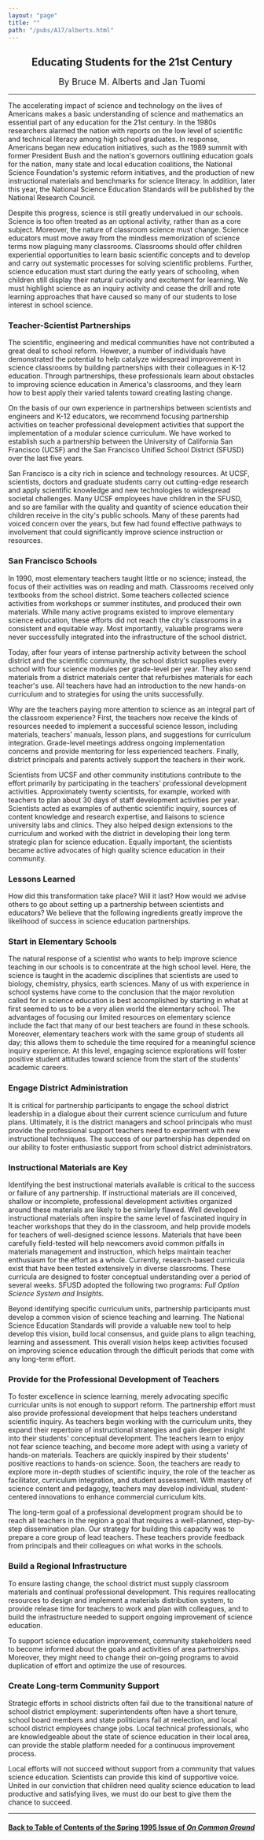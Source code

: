 ```yaml
---
layout: "page"
title: ""
path: "/pubs/A17/alberts.html"
---
```

<main>
<center><h2>
Educating Students for the 21st Century</h2>
<p><font size="+1">By Bruce M. Alberts and Jan Tuomi</font>
</p></center><hr/>
The accelerating impact of science and technology on the lives of
Americans makes a basic understanding of science and mathematics an
essential part of any education for the 21st century. In the 1980s
researchers alarmed the nation with reports on the low level of scientific
and technical literacy among high school graduates. In response, Americans
began new education initiatives, such as the 1989 summit with former
President Bush and the nation's governors outlining education goals for
the nation, many state and local education coalitions, the National
Science Foundation's systemic reform initiatives, and the production of
new instructional materials and benchmarks for science literacy. In
addition, later this year, the National Science Education Standards will
be published by the National Research Council.
<p>
Despite this progress, science is still greatly undervalued in our
schools. Science is too often treated as an optional activity, rather than
as a core subject. Moreover, the nature of classroom science must change.
Science educators must move away from the mindless memorization of science
terms now plaguing many classrooms. Classrooms should offer children
experiential opportunities to learn basic scientific concepts and to
develop and carry out systematic processes for solving scientific
problems. Further, science education must start during the early years of
schooling, when children still display their natural curiosity and
excitement for learning. We must highlight science as an inquiry activity
and cease the drill and rote learning approaches that have caused so many
of our students to lose interest in school science.
</p><h3>Teacher-Scientist Partnerships</h3>
The scientific, engineering and medical communities have not contributed a
great deal to school reform. However, a number of individuals have
demonstrated the potential to help catalyze widespread improvement in
science classrooms by building partnerships with their colleagues in K-12
education. Through partnerships, these professionals learn about obstacles
to improving science education in America's classrooms, and they learn how
to best apply their varied talents toward creating lasting change.
<p>
On the basis of our own experience in partnerships between scientists and
engineers and K-12 educators, we recommend focusing partnership activities
on teacher professional development activities that support the
implementation of a modular science curriculum. We have worked to
establish such a partnership between the University of California San
Francisco (UCSF) and the San Francisco Unified School District (SFUSD)
over the last five years.
</p><p>
San Francisco is a city rich in science and technology resources. At UCSF,
scientists, doctors and graduate students carry out cutting-edge research
and apply scientific knowledge and new technologies to widespread societal
challenges. Many UCSF employees have children in the SFUSD, and so are
familiar with the quality and quantity of science education their children
receive in the city's public schools. Many of these parents had voiced
concern over the years, but few had found effective pathways to
involvement that could significantly improve science instruction or
resources.
</p><h3>San Francisco Schools</h3>
In 1990, most elementary teachers taught little or no science; instead,
the focus of their activities was on reading and math. Classrooms received
only textbooks from the school district. Some teachers collected science
activities from workshops or summer institutes, and produced their own
materials. While many active programs existed to improve elementary
science education, these efforts did not reach the city's classrooms in a
consistent and equitable way. Most importantly, valuable programs were
never successfully integrated into the infrastructure of the school
district.
<p>
Today, after four years of intense partnership activity between the school
district and the scientific community, the school district supplies every
school with four science modules per grade-level per year. They also send
materials from a district materials center that refurbishes materials for
each teacher's use. All teachers have had an introduction to the new
hands-on curriculum and to strategies for using the units successfully.
</p><p>
Why are the teachers paying more attention to science as an integral part
of the classroom experience? First, the teachers now receive the kinds of
resources needed to implement a successful science lesson, including
materials, teachers' manuals, lesson plans, and suggestions for curriculum
integration. Grade-level meetings address ongoing implementation concerns
and provide mentoring for less experienced teachers. Finally, district
principals and parents actively support the teachers in their work.
</p><p>
Scientists from UCSF and other community institutions contribute to the
effort primarily by participating in the teachers' professional
development activities. Approximately twenty scientists, for example,
worked with teachers to plan about 30 days of staff development activities
per year. Scientists acted as examples of authentic scientific inquiry,
sources of content knowledge and research expertise, and liaisons to
science university labs and clinics. They also helped design extensions to
the curriculum and worked with the district in developing their long term
strategic plan for science education. Equally important, the scientists
became active advocates of high quality science education in their
community.
</p><h3>Lessons Learned</h3>
How did this transformation take place? Will it last? How would we advise
others to go about setting up a partnership between scientists and
educators? We believe that the following ingredients greatly improve the
likelihood of success in science education partnerships.
<h3>Start in Elementary Schools</h3>
The natural response of a scientist who wants to help improve science
teaching in our schools is to concentrate at the high school level. Here,
the science is taught in the academic disciplines that scientists are used
to   biology, chemistry, physics, earth sciences. Many of us with
experience in school systems have come to the conclusion that the major
revolution called for in science education is best accomplished by
starting in what at first seemed to us to be a very alien world   the
elementary school. The advantages of focusing our limited resources on
elementary science include the fact that many of our best teachers are
found in these schools. Moreover, elementary teachers work with the same
group of students all day; this allows them to schedule the time required
for a meaningful science inquiry experience. At this level, engaging
science explorations will foster positive student attitudes toward science
from the start of the students' academic careers.
<h3>Engage District Administration</h3>
It is critical for partnership participants to engage the school district
leadership in a dialogue about their current science curriculum and future
plans. Ultimately, it is the district managers and school principals who
must provide the professional support teachers need to experiment with new
instructional techniques. The success of our partnership has depended on
our ability to foster enthusiastic support from school district
administrators.
<h3>Instructional Materials are Key</h3>
Identifying the best instructional materials available is critical to the
success or failure of any partnership. If instructional materials are ill
conceived, shallow or incomplete, professional development activities
organized around these materials are likely to be similarly flawed. Well
developed instructional materials often inspire the same level of
fascinated inquiry in teacher workshops that they do in the classroom, and
help provide models for teachers of well-designed science lessons.
Materials that have been carefully field-tested will help newcomers avoid
common pitfalls in materials management and instruction, which helps
maintain teacher enthusiasm for the effort as a whole. Currently,
research-based curricula exist that have been tested extensively in
diverse classrooms. These curricula are designed to foster conceptual
understanding over a period of several weeks. SFUSD adopted the following
two programs: <i>Full Option Science System and Insights</i>.
<p>
Beyond identifying specific curriculum units, partnership participants
must develop a common vision of science teaching and learning. The
National Science Education Standards will provide a valuable new tool to
help develop this vision, build local consensus, and guide plans to align
teaching, learning and assessment. This overall vision helps keep
activities focused on improving science education through the difficult
periods that come with any long-term effort.
</p><h3>Provide for the Professional Development of Teachers</h3>
To foster excellence in science learning, merely advocating specific
curricular units is not enough to support reform. The partnership effort
must also provide professional development that helps teachers understand
scientific inquiry. As teachers begin working with the curriculum units,
they expand their repertoire of instructional strategies and gain deeper
insight into their students' conceptual development. The teachers learn to
enjoy   not fear   science teaching, and become more adept with using a
variety of hands-on materials. Teachers are quickly inspired by their
students' positive reactions to hands-on science. Soon, the teachers are
ready to explore more in-depth studies of scientific inquiry, the role of
the teacher as facilitator, curriculum integration, and student
assessment. With mastery of science content and pedagogy, teachers may
develop individual, student-centered innovations to enhance commercial
curriculum kits.
<p>
The long-term goal of a professional development program should be to
reach all teachers in the region   a goal that requires a well-planned,
step-by-step dissemination plan. Our strategy for building this capacity
was to prepare a core group of lead teachers. These teachers provide
feedback from principals and their colleagues on what works in the
schools.
</p><h3>Build a Regional Infrastructure</h3>
To ensure lasting change, the school district must supply classroom
materials and continual professional development. This requires
reallocating resources to design and implement a materials distribution
system, to provide release time for teachers to work and plan with
colleagues, and to build the infrastructure needed to support ongoing
improvement of science education.
<p>
To support science education improvement, community stakeholders need to
become informed about the goals and activities of area partnerships.
Moreover, they might need to change their on-going programs to avoid
duplication of effort and optimize the use of resources.
</p><h3>Create Long-term Community Support</h3>
Strategic efforts in school districts often fail due to the transitional
nature of school district employment: superintendents often have a short
tenure, school board members and state politicians fail at reelection, and
local school district employees change jobs. Local technical
professionals, who are knowledgeable about the state of science education
in their local area, can provide the stable platform needed for a
continuous improvement process.
<p>
Local efforts will not succeed without support from a community that
values science education. Scientists can provide this kind of supportive
voice. United in our conviction that children need quality science
education to lead productive and satisfying lives, we must do our best to
give them the chance to succeed.
</p><hr/>
<h4><a href="/pubs/A17/">Back to
Table of Contents of the Spring 1995 Issue of <i>On Common
Ground</i></a>
</h4>
</main>

